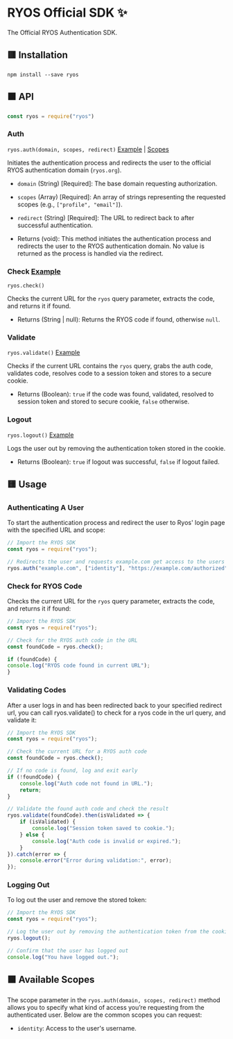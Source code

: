 # RYOS Official SDK ✨

The Official RYOS Authentication SDK.

## 🟥 Installation 

```
npm install --save ryos
```

## 🟧 API

```js
const ryos = require("ryos")
```

### Auth

`ryos.auth(domain, scopes, redirect)` [Example](#authenticating-a-user) | [Scopes](#-available-scopes)

Initiates the authentication process and redirects the user to the official RYOS authentication domain (`ryos.org`).

- `domain` (String) [Required]: The base domain requesting authorization.
- `scopes` (Array) [Required]: An array of strings representing the requested scopes (e.g., `["profile", "email"]`).
- `redirect` (String) [Required]: The URL to redirect back to after successful authentication.

- Returns (void): This method initiates the authentication process and redirects the user to the RYOS authentication domain. No value is returned as the process is handled via the redirect.

### Check [Example](#check-for-ryos-code)
`ryos.check()`

Checks the current URL for the `ryos` query parameter, extracts the code, and returns it if found.

- Returns (String | null): Returns the RYOS code if found, otherwise `null`.

### Validate

`ryos.validate()` [Example](#validating-codes)

Checks if the current URL contains the `ryos` query, grabs the auth code, validates code, resolves code to a session token and stores to a secure cookie.

- Returns (Boolean): `true` if the code was found, validated, resolved to session token and stored to secure cookie, `false` otherwise.

### Logout

`ryos.logout()` [Example](#logging-out)

Logs the user out by removing the authentication token stored in the cookie.

- Returns (Boolean): `true` if logout was successful, `false` if logout failed.

## 🟨 Usage

### Authenticating A User
To start the authentication process and redirect the user to Ryos' login page with the specified URL and scope:
```js
// Import the RYOS SDK
const ryos = require("ryos");

// Redirects the user and requests example.com get access to the users identity before redirecting to https://example.com/authorized
ryos.auth("example.com", ["identity"], "https://example.com/authorized");
```

### Check for RYOS Code
Checks the current URL for the `ryos` query parameter, extracts the code, and returns it if found:
```js
// Import the RYOS SDK
const ryos = require("ryos");

// Check for the RYOS auth code in the URL
const foundCode = ryos.check();

if (foundCode) {
console.log("RYOS code found in current URL");
}
```

### Validating Codes
After a user logs in and has been redirected back to your specified redirect url, you can call ryos.validate() to check for a ryos code in the url query, and validate it:
```js
// Import the RYOS SDK
const ryos = require("ryos");

// Check the current URL for a RYOS auth code
const foundCode = ryos.check();

// If no code is found, log and exit early
if (!foundCode) {
    console.log("Auth code not found in URL.");
    return;
}

// Validate the found auth code and check the result
ryos.validate(foundCode).then(isValidated => {
    if (isValidated) {
        console.log("Session token saved to cookie.");
    } else {
        console.log("Auth code is invalid or expired.");
    }
}).catch(error => {
    console.error("Error during validation:", error);
});
```

### Logging Out
To log out the user and remove the stored token:
```js
// Import the RYOS SDK
const ryos = require("ryos");

// Log the user out by removing the authentication token from the cookie
ryos.logout();

// Confirm that the user has logged out
console.log("You have logged out.");
```

## 🟩 Available Scopes

The scope parameter in the `ryos.auth(domain, scopes, redirect)` method allows you to specify what kind of access you’re requesting from the authenticated user. Below are the common scopes you can request:

- `identity`: Access to the user's username.
